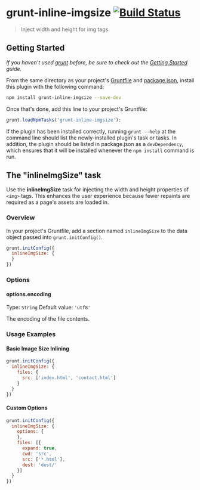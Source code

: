 # grunt-inline-imgsize [![Build Status](https://travis-ci.org/sartak/grunt-inline-imgsize.png?branch=master)](https://travis-ci.org/sartak/grunt-inline-imgsize)

> Inject width and height for img tags

## Getting Started
_If you haven't used [grunt][] before, be sure to check out the [Getting Started][] guide._

From the same directory as your project's [Gruntfile][Getting Started] and [package.json][], install this plugin with the following command:

```bash
npm install grunt-inline-imgsize --save-dev
```

Once that's done, add this line to your project's Gruntfile:

```js
grunt.loadNpmTasks('grunt-inline-imgsize');
```

If the plugin has been installed correctly, running `grunt --help` at the command line should list the newly-installed plugin's task or tasks. In addition, the plugin should be listed in package.json as a `devDependency`, which ensures that it will be installed whenever the `npm install` command is run.

[grunt]: http://gruntjs.com/
[Getting Started]: https://github.com/gruntjs/grunt/blob/devel/docs/getting_started.md
[package.json]: https://npmjs.org/doc/json.html

## The "inlineImgSize" task

Use the **inlineImgSize** task for injecting the width and height properties of `<img>` tags. This enhances the user experience because fewer repaints are required as a page's assets are loaded in.

### Overview
In your project's Gruntfile, add a section named `inlineImgSize` to the data object passed into `grunt.initConfig()`.

```js
grunt.initConfig({
  inlineImgSize: {
  }
})
```

### Options

#### options.encoding
Type: `String`
Default value: `'utf8'`

The encoding of the file contents.

### Usage Examples

#### Basic Image Size Inlining

```js
grunt.initConfig({
  inlineImgSize: {
    files: {
      src: ['index.html', 'contact.html']
    }
  }
})
```

#### Custom Options

```js
grunt.initConfig({
  inlineImgSize: {
    options: {
    },
    files: [{
      expand: true,
      cwd: 'src',
      src: ['*.html'],
      dest: 'dest/'
    }]
  }
})
```
